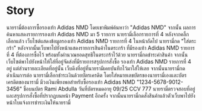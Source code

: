 # Story

นายรามี่ต้องการซื้อรองเท้า Adidas NMD โดยเขาพิมพ์ค้นหาว่า "Adidas NMD" จากนั้น
ผลการค้นหาแสดงรายการรองเท้า Adidas NMD มา 5 รายการ นายรามี่เลือกรายการที่ 4 
หลังจากคลิ้กเลือกแล้ว เว็บไซต์แสดงข้อมูลรองเท้า Adidas NMD รายการที่ 4 ในหน้าถัดไป
นายรามี่กด "ใส่ตระกร้า" หลังจากนั้นเว็บพาไปยังหน้าแสดงรายการสินค้าในตระกร้า
ที่มีรองเท้า Adidas NMD รายการที่ 4 ที่ต้องการซื้อไว้ พร้อมทั้งคำนวณยอดสุทธิในตระกร้าไว้ด้วย
นายรามี่กดชำระค่าสินค้า จากนั้นเว็บไซต์พาไปยังหน้าให้ใส่ที่อยู่จัดส่งที่มีรายการสรุปการสั่งซื้อ
รองเท้า Adidas NMD รายการที่ 4 อยู่ แต่ส่วนรายละเอียดที่อยู่นั้น
เว็บดึงที่อยู่ที่นายรามีเคยบันทึกไว้มาใส่ให้เลย จากนั้นนายรามี่กดดำเนินการต่อ
นายรามี่เลือกชำระเงินด้วยบัตรเครดิต โดยใส่หมายเลขบัตรของนายรามี่เองและบัตรเครดิตของนารามี่
มีวงเงินเพียงพอสำหรับซื้อรองเท้า Adidas NMD "1234-5678-9012-3456" 
ชื่อบนบัตร Rami Abdulla วันที่บัตรหมดอายุ 09/25 CCV 777 
นายรามี่ตรวจสอบที่อยู่ และสรุปการสั่งซื้อที่ปรากฏบนหน้า Payment อีกครั้ง
จากนั้นนายรามี่กดสั่งสินค้าแล้วตัวเว็บพาไปยังหน้าใบแจ้งการชำระเงินให้นายรามี่

